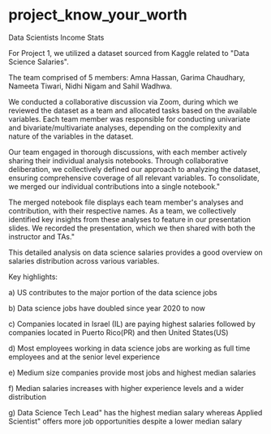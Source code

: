 # project_know_your_worth

Data Scientists Income Stats

For Project 1, we utilized a dataset sourced from Kaggle related to "Data Science Salaries". 

The team comprised of 5 members: Amna Hassan, ​Garima Chaudhary, Nameeta Tiwari, ​Nidhi Nigam and Sahil Wadhwa​. 

We conducted a collaborative discussion via Zoom, during which we reviewed the dataset as a team and allocated tasks based on the available variables. Each team member was responsible for conducting univariate and bivariate/multivariate analyses, depending on the complexity and nature of the variables in the dataset. 

Our team engaged in thorough discussions, with each member actively sharing their individual analysis notebooks. Through collaborative deliberation, we collectively defined our approach to analyzing the dataset, ensuring comprehensive coverage of all relevant variables. To consolidate, we merged our individual contributions into a single notebook."

The merged notebook file displays each team member's analyses and contribution, with their respective names. As a team, we collectively identified key insights from these analyses to feature in our presentation slides. We recorded the presentation, which we then shared with both the instructor and TAs."

This detailed analysis on data science salaries provides a good overview on salaries distribution across various variables.

Key highlights:

a) US contributes to the major portion of the data science jobs

b) Data science jobs have doubled since year 2020 to now

c) Companies located in Israel (IL) are paying highest salaries followed by companies located in Puerto Rico(PR) and then United States(US)

d) Most employees working in data science jobs are working as full time employees and at the senior level experience

e) Medium size companies provide most jobs and highest median salaries 

f) Median salaries increases with higher experience levels and a wider distribution

g) Data Science Tech Lead" has the highest median salary whereas Applied Scientist" offers more job opportunities despite a lower median salary

